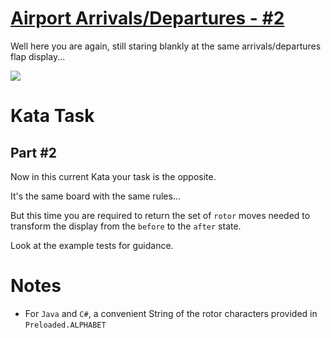 # [Airport Arrivals/Departures - #2](https://www.codewars.com/kata/airport-arrivals-slash-departures-number-2 "https://www.codewars.com/kata/584cfd7e2609c8ab4d0000e3")

Well here you are again, still staring blankly at the same arrivals/departures flap display...

![](https://www.airport-arrivals-departures.com/img/meta/1200_630_arrivals-departures.png)

# Kata Task

## Part #2

Now in this current Kata your task is the opposite.

It's the same board with the same rules...

But this time you are required to return the set of ```rotor``` moves needed to transform the display from the ```before``` to the ```after``` state.

Look at the example tests for guidance.

# Notes

* For ```Java``` and ```C#```, a convenient String of the rotor characters provided in ```Preloaded.ALPHABET```